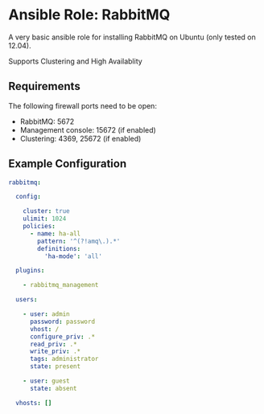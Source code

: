 # Ansible Role: RabbitMQ

A very basic ansible role for installing RabbitMQ on Ubuntu (only tested on 12.04).

Supports Clustering and High Availablity

## Requirements

The following firewall ports need to be open:

  - RabbitMQ: 5672
  - Management console: 15672 (if enabled)
  - Clustering: 4369, 25672 (if enabled)

## Example Configuration

```yaml
rabbitmq:

  config:

    cluster: true
    ulimit: 1024
    policies:
      - name: ha-all
        pattern: '^(?!amq\.).*'
        definitions:
          'ha-mode': 'all'

  plugins:

    - rabbitmq_management

  users:

    - user: admin
      password: password
      vhost: /
      configure_priv: .*
      read_priv: .*
      write_priv: .*
      tags: administrator
      state: present

    - user: guest
      state: absent

  vhosts: []
```